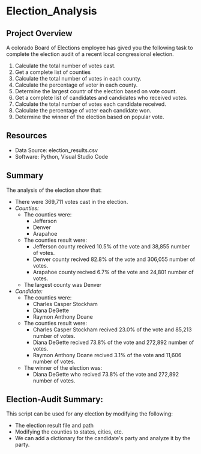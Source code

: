 # Election_Analysis
## Project Overview
A colorado Board of Elections employee has gived you the following task to complete the election audit of a recent local congressional election. 

1. Calculate the total number of votes cast.
2. Get a complete list of counties
3. Calculate the total number of votes in each county.
4. Calculate the percentage of voter in each county.
5. Determine the largest countr of the election based on vote count.
6. Get a complete list of candidates and candidates who received votes.
7. Calculate the total number of votes each candidate received.
8. Calculate the percentage of voter each candidate won.
9. Determine the winner of the election based on popular vote. 

## Resources
- Data Source: election_results.csv
- Software: Python, Visual Studio Code

## Summary
The analysis of the election show that:
- There were 369,711 votes cast in the election.
- *Counties:* 
  - The counties were:
    - Jefferson
    - Denver
    - Arapahoe
  - The counties result were:
    - Jefferson county recived 10.5% of the vote and 38,855 number of votes. 
    - Denver county recived 82.8% of the vote and 306,055 number of votes.
    - Arapahoe county recived 6.7% of the vote and 24,801 number of votes.
  - The largest county was Denver 
- *Candidate:*
  - The counties were:
    - Charles Casper Stockham
    - Diana DeGette
    - Raymon Anthony Doane
  - The counties result were:
    - Charles Casper Stockham recived 23.0% of the vote and 85,213 number of votes. 
    - Diana DeGette recived 73.8% of the vote and 272,892 number of votes.
    - Raymon Anthony Doane recived 3.1% of the vote and 11,606 number of votes.
  - The winner of the election was: 
    - Diana DeGette who recived 73.8% of the vote and 272,892 number of votes.
## Election-Audit Summary:
This script can be used for any election by modifying the following:
- The election result file and path
- Modifying the counties to states, cities, etc. 
- We can add a dictionary for the candidate's party and analyze it by the party. 
  
